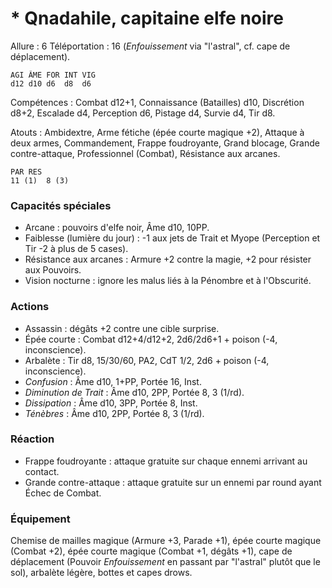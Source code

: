 # * Qnadahile, capitaine elfe noire

Allure : 6
Téléportation : 16 (_Enfouissement_ via "l'astral", cf. cape de déplacement).

	AGI	ÂME	FOR	INT	VIG
	d12	d10	d6	d8	d6

Compétences : Combat d12+1, Connaissance (Batailles) d10, Discrétion d8+2, Escalade d4, Perception d6, Pistage d4, Survie d4, Tir d8.

Atouts : Ambidextre, Arme fétiche (épée courte magique +2), Attaque à deux armes, Commandement, Frappe foudroyante, Grand blocage, Grande contre-attaque, Professionnel (Combat), Résistance aux arcanes.

	PAR	RES
	11 (1)	8 (3)

### Capacités spéciales
- Arcane : pouvoirs d'elfe noir, Âme d10, 10PP.
- Faiblesse (lumière du jour) : -1 aux jets de Trait et Myope (Perception et Tir -2 à plus de 5 cases).
- Résistance aux arcanes : Armure +2 contre la magie, +2 pour résister aux Pouvoirs.
- Vision nocturne : ignore les malus liés à la Pénombre et à l'Obscurité.

### Actions
- Assassin : dégâts +2 contre une cible surprise.
- Épée courte : Combat d12+4/d12+2, 2d6/2d6+1 + poison (-4, inconscience).
- Arbalète : Tir d8, 15/30/60, PA2, CdT 1/2, 2d6 + poison (-4, inconscience).
- _Confusion_ : Âme d10, 1+PP, Portée 16, Inst.
- _Diminution de Trait_ : Âme d10, 2PP, Portée 8, 3 (1/rd).
- _Dissipation_ : Âme d10, 3PP, Portée 8, Inst.
- _Ténèbres_ : Âme d10, 2PP, Portée 8, 3 (1/rd).

### Réaction
- Frappe foudroyante : attaque gratuite sur chaque ennemi arrivant au contact.
- Grande contre-attaque : attaque gratuite sur un ennemi par round ayant Échec de Combat.

### Équipement
Chemise de mailles magique (Armure +3, Parade +1), épée courte magique (Combat +2), épée courte magique (Combat +1, dégâts +1), cape de déplacement (Pouvoir _Enfouissement_ en passant par "l'astral" plutôt que le sol), arbalète légère, bottes et capes drows.
